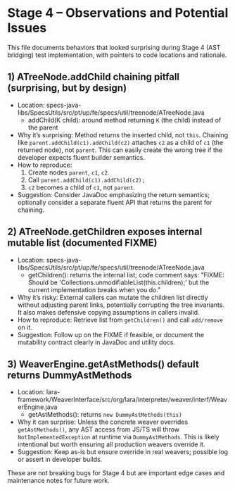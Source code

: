 # Stage 4 – Observations and Potential Issues

This file documents behaviors that looked surprising during Stage 4 (AST bridging) test implementation, with pointers to code locations and rationale.

## 1) ATreeNode.addChild chaining pitfall (surprising, but by design)
- Location: specs-java-libs/SpecsUtils/src/pt/up/fe/specs/util/treenode/ATreeNode.java
  - addChild(K child): around method returning `K` (the child) instead of the parent
- Why it’s surprising: Method returns the inserted child, not `this`. Chaining like `parent.addChild(c1).addChild(c2)` attaches `c2` as a child of `c1` (the returned node), not `parent`. This can easily create the wrong tree if the developer expects fluent builder semantics.
- How to reproduce:
  1. Create nodes `parent`, `c1`, `c2`.
  2. Call `parent.addChild(c1).addChild(c2);`
  3. `c2` becomes a child of `c1`, not `parent`.
- Suggestion: Consider JavaDoc emphasizing the return semantics; optionally consider a separate fluent API that returns the parent for chaining.

## 2) ATreeNode.getChildren exposes internal mutable list (documented FIXME)
- Location: specs-java-libs/SpecsUtils/src/pt/up/fe/specs/util/treenode/ATreeNode.java
  - getChildren(): returns the internal list; code comment says: "FIXME: Should be 'Collections.unmodifiableList(this.children);' but the current implementation breaks when you do."
- Why it’s risky: External callers can mutate the children list directly without adjusting parent links, potentially corrupting the tree invariants. It also makes defensive copying assumptions in callers invalid.
- How to reproduce: Retrieve list from `getChildren()` and call `add/remove` on it.
- Suggestion: Follow up on the FIXME if feasible, or document the mutability contract clearly in JavaDoc and utility docs.

## 3) WeaverEngine.getAstMethods() default returns DummyAstMethods
- Location: lara-framework/WeaverInterface/src/org/lara/interpreter/weaver/interf/WeaverEngine.java
  - getAstMethods(): returns `new DummyAstMethods(this)`
- Why it can surprise: Unless the concrete weaver overrides `getAstMethods()`, any AST access from JS/TS will throw `NotImplementedException` at runtime via `DummyAstMethods`. This is likely intentional but worth ensuring all production weavers override it.
- Suggestion: Keep as-is but ensure override in real weavers; possible log or assert in developer builds.

These are not breaking bugs for Stage 4 but are important edge cases and maintenance notes for future work.